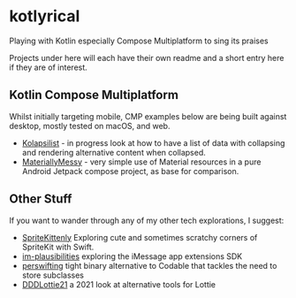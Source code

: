 # kotlyrical
Playing with Kotlin especially Compose Multiplatform to sing its praises

Projects under here will each have their own readme and a short entry here if they are of interest.

## Kotlin Compose Multiplatform
Whilst initially targeting mobile, CMP examples below are being built against desktop, mostly tested on macOS, and web.

- [Kolapsilist](./Kolapsilist/README.md) - in progress look at how to have a list of data with collapsing and rendering alternative content when collapsed.
- [MateriallyMessy](./MateriallyMessy/README.md) - very simple use of Material resources in a pure Android Jetpack compose project, as base for comparison.

  
## Other Stuff
If you want to wander through any of my other tech explorations, I suggest:
- [SpriteKittenly](https://github.com/AndyDentFree/SpriteKittenly) Exploring cute and sometimes scratchy corners of SpriteKit with Swift.
- [im-plausibilities](https://github.com/AndyDentFree/im-plausibilities) exploring the iMessage app extensions SDK
- [perswifting](https://github.com/AndyDentFree/perswifting) tight binary alternative to Codable that tackles the need to store subclasses
- [DDDLottie21](https://github.com/AndyDentFree/DDDlottie21) a 2021 look at alternative tools for Lottie
